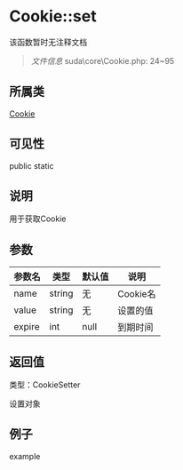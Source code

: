 # Cookie::set

该函数暂时无注释文档

> *文件信息* suda\core\Cookie.php: 24~95

## 所属类 

[Cookie](../Cookie.md)

## 可见性

 public static

## 说明

用于获取Cookie


## 参数


| 参数名 | 类型 | 默认值 | 说明 |
|--------|-----|-------|-------|
| name |  string | 无 |  Cookie名 |
| value |  string | 无 |  设置的值 |
| expire |  int | null |   到期时间 |



## 返回值

类型：CookieSetter

 设置对象



## 例子

example